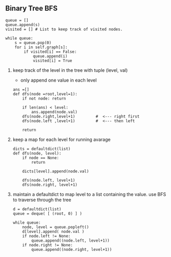 ## Binary Tree BFS
```
queue = []
queue.append(s)
visited = [] # List to keep track of visited nodes.

while queue:
	s = queue.pop(0)
	for i in self.graph[s]:
		if visited[i] == False:
			queue.append(i)
			visited[i] = True
```

1. keep track of the level in the tree with tuple (level, val)
	- only append one value in each level
	```
	ans =[]
	def dfs(node =root,level=1):
		if not node: return
		
		if len(ans) < level: 
			ans.append(node.val)
		dfs(node.right,level+1)         #  <--- right first
		dfs(node.left ,level+1)         #  <--- then left

		return 
	```

1.  keep a map for each level for running avarage
    ```
	dicts = defaultdict(list)
	def dfs(node, level):
		if node == None:
			return

		dicts[level].append(node.val)
		
		dfs(node.left, level+1)
		dfs(node.right, level+1)
	```

1. maintain a defaultdict to map level to a list containing the value. use BFS to traverse through the tree
	```
	d = defaultdict(list)
	queue = deque( [ (root, 0) ] )

	while queue:
		node, level = queue.popleft()
		d[level].append( node.val )
		if node.left != None:
			queue.append((node.left, level+1))
		if node.right != None:
			queue.append((node.right, level+1))
	```

